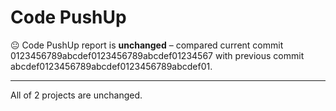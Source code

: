 # Code PushUp

😐 Code PushUp report is **unchanged** – compared current commit 0123456789abcdef0123456789abcdef01234567 with previous commit abcdef0123456789abcdef0123456789abcdef01.

---

All of 2 projects are unchanged.

